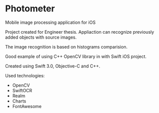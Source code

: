 # Photometer
Mobile image processing application for iOS

Project created for Engineer thesis. Appliaction can recognize previously added objects with source images.

The image recognition is based on histograms comparision.

Good example of using C++ OpenCV library in  with Swift iOS project.

Created using Swift 3.0, Objective-C and C++.

Used technologies:

* OpenCV
* SwiftOCR
* Realm
* Charts
* FontAwesome
